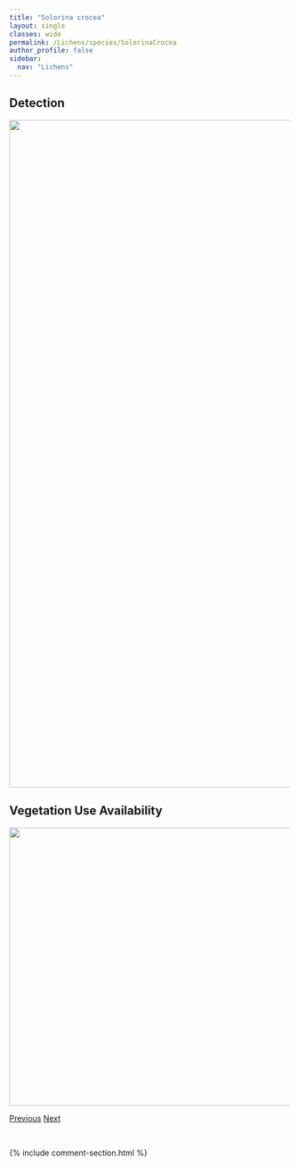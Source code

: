 ```yaml
---
title: "Solorina crocea"
layout: single
classes: wide
permalink: /Lichens/species/SolorinaCrocea
author_profile: false
sidebar:
  nav: "Lichens"
---
```


<h2>Detection</h2>

<a href="https://drive.google.com/uc?export=view&id=1ObsElz7RqPyD2IkQpCCMZfUpOmhd8QBF">
<img src="https://drive.google.com/uc?export=view&id=1ObsElz7RqPyD2IkQpCCMZfUpOmhd8QBF" height = "1200" width = "800">
</a>


<h2>Vegetation Use Availability</h2>

<a href="https://drive.google.com/uc?export=view&id=1Rm6TmtQosiYyCHe7ez8ILa0FuTlCbLac">
<img src="https://drive.google.com/uc?export=view&id=1Rm6TmtQosiYyCHe7ez8ILa0FuTlCbLac" height = "500" width = "1000">
</a>


<a href="/DevelopmentWebsite/Lichens/species/SolorinaBispora" class="pagination--pager" title="Solorina bispora">Previous</a> <a href="/DevelopmentWebsite/Lichens/species/SolorinaSaccata" class="pagination--pager" title="Solorina saccata">Next</a>

<p>&nbsp;</p>

{% include comment-section.html %}
